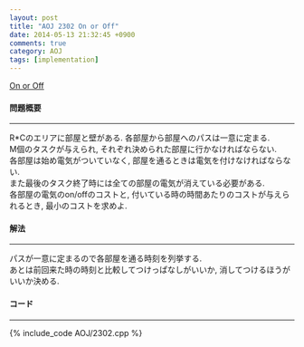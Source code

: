 ```yaml
---
layout: post
title: "AOJ 2302 On or Off"
date: 2014-05-13 21:32:45 +0900
comments: true
category: AOJ
tags: [implementation]
---
```


[On or Off](http://judge.u-aizu.ac.jp/onlinejudge/description.jsp?id=2302)

#### 問題概要

****

R*Cのエリアに部屋と壁がある. 各部屋から部屋へのパスは一意に定まる.  
M個のタスクが与えられ, それぞれ決められた部屋に行かなければならない.  
各部屋は始め電気がついていなく, 部屋を通るときは電気を付けなければならない.  
また最後のタスク終了時には全ての部屋の電気が消えている必要がある.  
各部屋の電気のon/offのコストと, 付いている時の時間あたりのコストが与えられるとき, 最小のコストを求めよ.

#### 解法

****

パスが一意に定まるので各部屋を通る時刻を列挙する.  
あとは前回来た時の時刻と比較してつけっぱなしがいいか, 消してつけるほうがいいか決める.  

#### コード

****

{% include_code AOJ/2302.cpp %}
